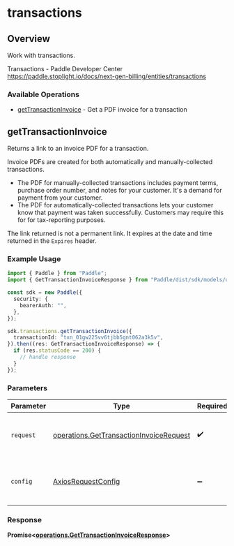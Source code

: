 # transactions

## Overview

Work with transactions.

Transactions - Paddle Developer Center
<https://paddle.stoplight.io/docs/next-gen-billing/entities/transactions>
### Available Operations

* [getTransactionInvoice](#gettransactioninvoice) - Get a PDF invoice for a transaction

## getTransactionInvoice

Returns a link to an invoice PDF for a transaction.

Invoice PDFs are created for both automatically and manually-collected transactions.

* The PDF for manually-collected transactions includes payment terms, purchase order number, and notes for your customer. It's a demand for payment from your customer.
* The PDF for automatically-collected transactions lets your customer know that payment was taken successfully. Customers may require this for for tax-reporting purposes.

The link returned is not a permanent link. It expires at the date and time returned in the `Expires` header.

### Example Usage

```typescript
import { Paddle } from "Paddle";
import { GetTransactionInvoiceResponse } from "Paddle/dist/sdk/models/operations";

const sdk = new Paddle({
  security: {
    bearerAuth: "",
  },
});

sdk.transactions.getTransactionInvoice({
  transactionId: "txn_01gw225vv6tjbb5gnt062a3k5v",
}).then((res: GetTransactionInvoiceResponse) => {
  if (res.statusCode == 200) {
    // handle response
  }
});
```

### Parameters

| Parameter                                                                                          | Type                                                                                               | Required                                                                                           | Description                                                                                        |
| -------------------------------------------------------------------------------------------------- | -------------------------------------------------------------------------------------------------- | -------------------------------------------------------------------------------------------------- | -------------------------------------------------------------------------------------------------- |
| `request`                                                                                          | [operations.GetTransactionInvoiceRequest](../../models/operations/gettransactioninvoicerequest.md) | :heavy_check_mark:                                                                                 | The request object to use for the request.                                                         |
| `config`                                                                                           | [AxiosRequestConfig](https://axios-http.com/docs/req_config)                                       | :heavy_minus_sign:                                                                                 | Available config options for making requests.                                                      |


### Response

**Promise<[operations.GetTransactionInvoiceResponse](../../models/operations/gettransactioninvoiceresponse.md)>**

